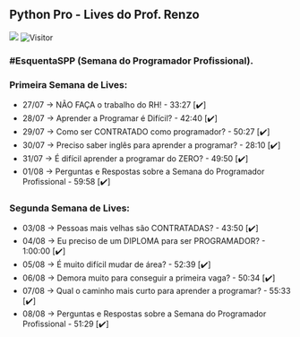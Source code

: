 ## Python Pro - Lives do Prof. Renzo

[![](https://img.shields.io/badge/made_by-eduardodsr-green)](https://github.com/eduardods/)
![Visitor](https://visitor-badge.glitch.me/badge?page_id=eduardodsr.Python)


### #EsquentaSPP (Semana do Programador Profissional).

### Primeira Semana de Lives:

- 27/07 → NÃO FAÇA o trabalho do RH! - 33:27 [✔️]
- 28/07 → Aprender a Programar é Difícil? - 42:40 [✔️]
- 29/07 → Como ser CONTRATADO como programador? - 50:27 [✔️]
- 30/07 → Preciso saber inglês para aprender a programar? - 28:10 [✔️]
- 31/07 → É difícil aprender a programar do ZERO? - 49:50 [✔️]
- 01/08 → Perguntas e Respostas sobre a Semana do Programador Profissional - 59:58 [✔️]

### Segunda Semana de Lives:

- 03/08 → Pessoas mais velhas são CONTRATADAS? - 43:50 [✔️]
- 04/08 → Eu preciso de um DIPLOMA para ser PROGRAMADOR? - 1:00:00  [✔️]
- 05/08 → É muito difícil mudar de área? - 52:39 [✔️]
- 06/08 → Demora muito para conseguir a primeira vaga? - 50:34 [✔️]
- 07/08 → Qual o caminho mais curto para aprender a programar? - 55:33 [✔️]
- 08/08 → Perguntas e Respostas sobre a Semana do Programador Profissional - 51:29 [✔️]
